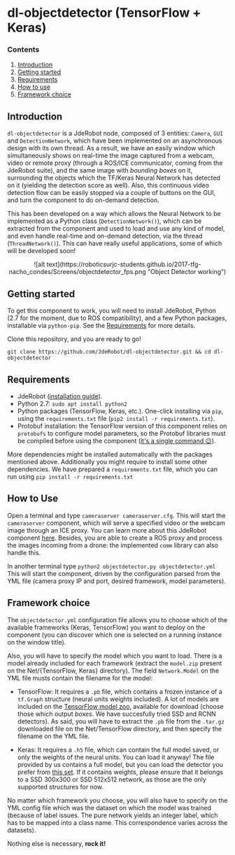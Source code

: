 # dl-objectdetector (TensorFlow + Keras)

### Contents

1. [Introduction](#introduction)
2. [Getting started](#getting-started)
3. [Requirements](#requirements)
4. [How to use](#how-to-use)
5. [Framework choice](#framework-choice)
## Introduction

`dl-objectdetector` is a JdeRobot node, composed of 3 entities: `Camera`, `GUI` and `DetectionNetwork`, which have been implemented on an asynchronous design with its own thread. As a result, we have an easily window which simultaneously shows on real-time the image captured from a webcam, video or remote proxy (through a ROS/ICE communicator, coming from the JdeRobot suite), and the same image with _bounding boxes_ on it, surrounding the objects which the TF/Keras Neural Network has detected on it (yielding the detection score as well). Also, this continuous video detection flow can be easily stopped via a couple of buttons on the GUI, and turn the component to do on-demand detection.

This has been developed on a way which allows the Neural Network to be implemented as a Python class (`DetectionNetwork()`), which can be extracted from the component and used to load and use any kind of model, and even handle real-time and on-demand detection, via the thread (`ThreadNetwork()`). This can have really useful applications, some of which will be developed soon!

<center>
![alt text](https://roboticsurjc-students.github.io/2017-tfg-nacho_condes/Screens/objectdetector_fps.png "Object Detector working")
</center>

## Getting started
To get this component to work, you will need to install JdeRobot, Python (2.7 for the moment, due to ROS compatibility), and a few Python packages, installable via `python-pip`. See the [Requirements](#requirements) for more details.

Clone this repository, and you are ready to go!

`git clone https://github.com/JdeRobot/dl-objectdetector.git && cd dl-objectdetector`


## Requirements
* JdeRobot ([installation guide](http://jderobot.org/Installation)).
* Python 2.7: `sudo apt install python2`
* Python packages (TensorFlow, Keras, etc.). One-click installing via ``pip``, using the `requirements.txt` file (`pip2 install -r requirements.txt`).
* Protobuf installation: the TensorFlow version of this component relies on `protobufs` to configure model parameters, so the Protobuf libraries must be compiled before using the component ([it's a single command :wink:](https://github.com/tensorflow/models/blob/master/research/object_detection/g3doc/installation.md#protobuf-compilation)).

More dependencies might be installed automatically with the packages mentioned above.
Additionally you might require to install some other dependencies. We have prepared a ```requirements.txt``` file, which you can run using ```pip install -r requirements.txt```


## How to Use
Open a terminal and type `cameraserver cameraserver.cfg`. This will start the `cameraserver` component, which will serve a specified video or the webcam image through an ICE proxy. You can learn more about this JdeRobot component [here](https://jderobot.org/Handbook#Cameraserver). Besides, you are able to create a ROS proxy and process the images incoming from a drone: the implemented `comm` library can also handle this.

In another terminal type `python2 objectdetector.py objectdetector.yml`
This will start the component, driven by the configuration parsed from the YML file (camera proxy IP and port, desired framework, model parameters).
## Framework choice
The <code>objectdetector.yml</code> configuration file allows you to choose which of the available frameworks (Keras, TensorFlow) you want to deploy on the component (you can discover which one is selected on a running instance on the window title).

Also, you will have to specify the model which you want to load. There is a model already included for each framework (extract the <code>model.zip</code> present on the Net/{TensorFlow, Keras} directory). The field <code>Network.Model</code> on the YML file musts contain the filename for the model:

* TensorFlow: It requires a <code>.pb</code> file, which contains a frozen instance of a <code>tf.Graph</code> structure (neural units weights included). A lot of models are included on the [TensorFlow model zoo](https://github.com/tensorflow/models/blob/master/research/object_detection/g3doc/detection_model_zoo.md), available for download (choose those which output _boxes_. We have succesfully tried SSD and RCNN detectors). As said, you will have to extract the <code>.pb</code> file from the <code>.tar.gz</code> downloaded file on the Net/TensorFlow directory, and then specify the filename on the YML file.

* Keras: It requires a <code>.h5</code> file, which can contain the full model saved, or only the weights of the neural units. You can load it anyway! The file provided by us contains a full model, but you can load the detector you prefer from [this set](https://github.com/pierluigiferrari/ssd_keras#download-the-original-trained-model-weights). If it contains weights, please ensure that it belongs to a SSD 300x300 or SSD 512x512 network, as those are the only supported structures for now.

No matter which framework you choose, you will also have to specify on the YML config file which was the dataset on which the model was trained (because of label issues. The pure network yields an integer label, which has to be mapped into a class name. This correspondence varies across the datasets).

Nothing else is necessary, __rock it!__
